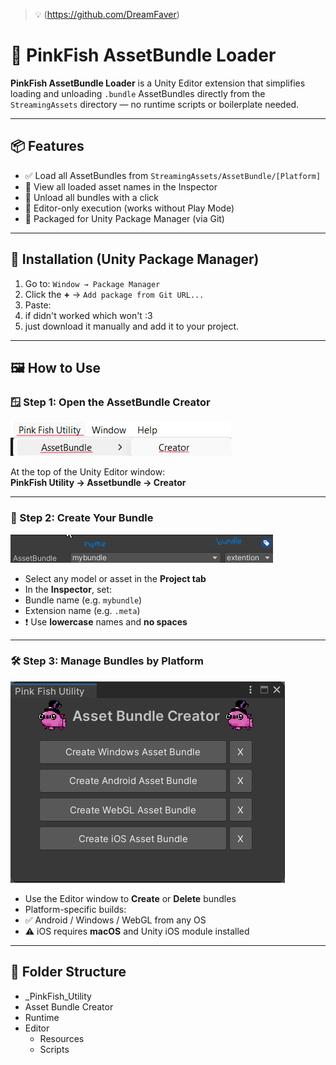 
> 💡 (https://github.com/DreamFaver)
# 🎒 PinkFish AssetBundle Loader

**PinkFish AssetBundle Loader** is a Unity Editor extension that simplifies loading and unloading `.bundle` AssetBundles directly from the `StreamingAssets` directory — no runtime scripts or boilerplate needed.

---

## 📦 Features

- ✅ Load all AssetBundles from `StreamingAssets/AssetBundle/[Platform]`
- 📜 View all loaded asset names in the Inspector
- 🧹 Unload all bundles with a click
- 🧪 Editor-only execution (works without Play Mode)
- 🧩 Packaged for Unity Package Manager (via Git)

---

## 🧰 Installation (Unity Package Manager)

1. Go to: `Window → Package Manager`
2. Click the **+** → `Add package from Git URL...`
3. Paste:
4. if didn't worked which won't  :3
5. just download it manually and add it to your project.
---

## 🖼️ How to Use

### 🪟 Step 1: Open the AssetBundle Creator

![Step 1](.github/images/step1.png)

At the top of the Unity Editor window:  
**PinkFish Utility → Assetbundle → Creator**

---

### 🧱 Step 2: Create Your Bundle

![Step 2](.github/images/step2.png)

- Select any model or asset in the **Project tab**
- In the **Inspector**, set:
- Bundle name (e.g. `mybundle`)
- Extension name (e.g. `.meta`)
- ❗ Use **lowercase** names and **no spaces**

---

### 🛠️ Step 3: Manage Bundles by Platform

![Step 3](.github/images/step3.png)

- Use the Editor window to **Create** or **Delete** bundles
- Platform-specific builds:
- ✅ Android / Windows / WebGL from any OS
- ⚠️ iOS requires **macOS** and Unity iOS module installed

---

## 🧩 Folder Structure
- _PinkFish_Utility
- Asset Bundle Creator
- Runtime
- Editor
    - Resources
    - Scripts
